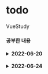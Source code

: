 # todo
 VueStudy

#### 공부한 내용
<details>
<summary><b>2022-06-20</b></summary>
<div markdown="1">       
<ul>
    <li>v-model 사용</li>
    <li>v-for 사용</li>
    <li>ref</li>
    <li>{{ index }} 인자 받아 올 수 있다.</li>
    <li>keydown.enter : enter를 keydown 했을때만.</li>
</ul>

<details>
<summary><b>cmd</b></summary>
<div markdown="1">

```html

    // 드라이버 이동
    cd /d D:\ 

    // cd Directory 경로 -> 경로로 이동

    // VS Code 실행, . <- 현재 폴더를 가르킴
    code . 

    // material Icon Theme <<< VS Code 폴더 예쁘게 해줌

```
</div>
</details>
</div>
<details>
<summary><b>공부(업데이트) 할 내용</b></summary>
<div markdown="1">
    <ul>
        <li>Data DB에 저장 --> DB 연결(Back)</li>
        <li>component화 --> 유튜브 찾아볼 것 </li>
    </ul>
</div>
</details>
</details>

<br>

<details>
<summary><b>2022-06-24</b></summary>
<div markdown="1">     
<h3>npm 내용</h3>
    <li>vue : JS 프레임워크</li>  
    <li>vue-loader : Vue 파일을 JS파일로 변환해준다.</li>  
    <li>vue-template-compiler : Vue 파일을 JS로 변환해준다.</li>  
    <li>webpack : 파일을 일부 변형하여 코드를 전달하고 하나로 묶어주는 도구.</li>  
    <li>webpack-cli : webpack 명령을 실행하는 사용하는 cli. </li>  
    <li>babel-loader : 우리의 코드를 브라우저에 맞는 코드로 변환해준다.  </li>  
    <li>Linter/formatter : coding convention </li>  
    <li>E2E : End to End testing </li>  
    <li>cd : change Directory </li>  
    <li>
        <summary><b>package.json "browserlist"</b></summary>
        <div markdown="1">     
            <li> >1% : 전세계 사용자가 최소 1% 이상인 browser에만 실행</li>
            <li> Last 2 versions : 최근 두 개 version만 지원</li>
            <li> not ie 11 : IE 11에는 지원 안함</li>
        </div>
    </li>  

<br>

<h3></h3>
</div>
</details>